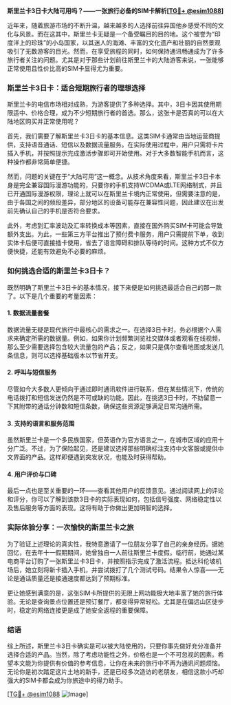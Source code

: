**斯里兰卡3日卡大陆可用吗？——一张旅行必备的SIM卡解析[[TG💪+ @esim1088](https://t.me/s/esim1088)]**

近年来，随着旅游市场的不断升温，越来越多的人选择前往异国他乡感受不同的文化与风景。而在这其中，斯里兰卡无疑是一个备受瞩目的目的地。这个被誉为“印度洋上的珍珠”的小岛国家，以其迷人的海滩、丰富的文化遗产和壮丽的自然景观吸引了无数游客的目光。然而，在享受旅程的同时，如何保持通讯畅通成为了许多旅行者关注的问题。尤其是对于那些计划前往斯里兰卡的大陆游客来说，一张能够正常使用且性价比高的SIM卡显得尤为重要。

### 斯里兰卡3日卡：适合短期旅行者的理想选择

斯里兰卡的电信市场相对成熟，为游客提供了多种选择。其中，3日卡因其使用期限适中、价格合理，成为不少短期旅行者的首选。那么，这张卡是否真的可以在大陆地区购买并正常使用呢？

首先，我们需要了解斯里兰卡3日卡的基本信息。这类SIM卡通常由当地运营商提供，支持语音通话、短信以及数据流量服务。在实际使用过程中，用户只需将卡片插入手机，并按照提示完成激活步骤即可开始使用。对于大多数智能手机而言，这种操作都非常简单便捷。

然而，问题的关键在于“大陆可用”这一概念。从技术角度来看，斯里兰卡3日卡本身是完全兼容国际漫游功能的，只要你的手机支持WCDMA或LTE网络制式，并且已开通国际漫游权限，理论上就可以在斯里兰卡境内正常使用。但需要注意的是，由于各国之间的频段差异，部分地区的设备可能存在兼容性问题，因此建议在出发前先确认自己的手机是否符合要求。

此外，考虑到汇率波动及汇率转换成本等因素，直接在国外购买SIM卡可能会导致额外支出。为此，一些第三方平台推出了预付费卡服务，用户只需提前下单，收到实体卡后便可直接插卡使用，省去了语言障碍和排队等待的时间。这种方式不仅方便快捷，还能有效避免不必要的麻烦。

### 如何挑选合适的斯里兰卡3日卡？

既然明确了斯里兰卡3日卡的基本情况，接下来便是如何挑选最适合自己的那一款了。以下是几个重要的考量因素：

#### 1. 数据流量套餐
数据流量无疑是现代旅行中最核心的需求之一。在选择3日卡时，务必根据个人需求来确定所需的数据量。例如，如果你计划频繁浏览社交媒体或者观看在线视频，那么至少需要选择包含较大流量包的产品；反之，如果只是偶尔查看地图或发送几条信息，则可以选择基础版本以节省开支。

#### 2. 呼叫与短信服务
尽管如今大多数人更倾向于通过即时通讯软件进行联系，但在某些情况下，传统的电话拨打和短信发送仍然是不可或缺的功能。因此，在挑选3日卡时，不妨留意一下其附带的通话分钟数和短信条数，确保这些资源足够满足日常沟通所需。

#### 3. 支持的语言和服务范围
虽然斯里兰卡是一个多民族国家，但英语作为官方语言之一，在城市区域的应用十分广泛。不过，为了保险起见，还是建议选择那些明确标注支持中文客服或提供中文界面的产品。这样即便遇到突发状况，也能及时获得帮助。

#### 4. 用户评价与口碑
最后一点也是至关重要的一环——查看其他用户的反馈意见。通过阅读网上的评论和评分，你可以了解到该款3日卡的实际表现如何，包括信号强度、网络稳定性以及售后服务等方面的表现。这将有助于你做出更加明智的选择。

### 实际体验分享：一次愉快的斯里兰卡之旅

为了验证上述理论的真实性，我特意邀请了一位朋友分享了自己的亲身经历。据她回忆，在去年十一假期期间，她曾独自一人前往斯里兰卡度假。临行前，她通过某电商平台订购了一张斯里兰卡3日卡，并按照指示完成了激活流程。抵达科伦坡机场后，她立刻将新卡插入手机，并尝试拨打了几个测试号码。结果令人惊喜——无论是通话质量还是接通速度都达到了预期标准。

更让她感到满意的是，这张SIM卡所提供的无限上网功能极大地丰富了她的旅行体验。无论是查询景点位置还是预订餐厅，都变得异常轻松。尤其是在偏远山区徒步时，稳定的网络连接更是成了她安全返程的重要保障。

### 结语

综上所述，斯里兰卡3日卡确实是可以被大陆使用的，只要你事先做好充分准备并选择合适的产品。当然，除了考虑功能性之外，价格也是一个不可忽视的因素。希望本文能为你提供有价值的参考信息，让你在未来的旅行中不再为通讯问题烦恼。无论你是初次踏足这片土地的新手，还是已经多次造访的老朋友，相信这款小巧却强大的SIM卡都会成为你旅途中的得力助手。

[[TG💪+ @esim1088](https://t.me/s/esim1088) ![Image](https://i.postimg.cc/4NQfJmqS/Snipaste-2025-05-13-00-14-12.png)]
